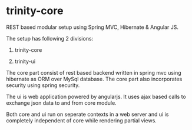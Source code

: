 # trinity-core
REST based modular setup using Spring MVC, Hibernate &amp; Angular JS.

The setup has following 2 divisions:

1) trinity-core

2) trinity-ui

The core part consist of rest based backend written in spring mvc using hibernate as ORM over MySql database.
The core part also incorporates security using spring security.

The ui is web application powered by angularjs.
It uses ajax based calls to exchange json data to and from core module.

Both core and ui run on seperate contexts in a web server and ui is completely independent of core while 
rendering partial views.
